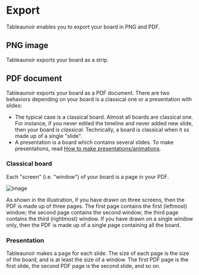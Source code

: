 # Export

Tableaunoir enables you to export your board in PNG and PDF.

## PNG image

Tableaunoir exports your board as a strip.


## PDF document

Tableaunoir exports your board as a PDF document. There are two behaviors depending on your board is a classical one or a presentation with slides:
- The typical case is a classical board. Almost all boards are classical one. For instance, if you never edited the timeline and never added new slide, then your board is *classical*.  Technically, a board is classical when it ss made up of a single "slide".
- A presentation is a board which contains several slides. To make presentations, read [How to make presentations/animations](timeline.md).


### Classical board

Each "screen" (i.e. "window") of your board is a page in your PDF. 

![image](https://user-images.githubusercontent.com/43071857/171044677-394bf1f8-a5e8-4a4c-8553-31ed37adde85.png)


As shown in the illustration, if you have drawn on three screens, then the PDF is made up of three pages. The first page contains the first (leftmost) window; the second page contains the second window; the third page contains the third (rightmost) window.
If you have drawn on a single window only, then the PDF is made up of a single page containing all the board.


### Presentation

Tableaunoir makes a page for each slide. The size of each page is the size of the board, and is at least the size of a window. The first PDF page is the first slide, the second PDF page is the second slide, and so on.
